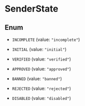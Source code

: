 

# SenderState

## Enum


* `INCOMPLETE` (value: `"incomplete"`)

* `INITIAL` (value: `"initial"`)

* `VERIFIED` (value: `"verified"`)

* `APPROVED` (value: `"approved"`)

* `BANNED` (value: `"banned"`)

* `REJECTED` (value: `"rejected"`)

* `DISABLED` (value: `"disabled"`)



